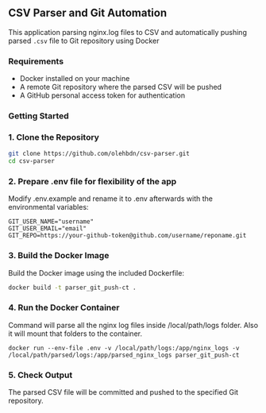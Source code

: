 ## CSV Parser and Git Automation

This application parsing nginx.log files to CSV and automatically pushing parsed `.csv` file to Git repository using Docker

### Requirements

- Docker installed on your machine
- A remote Git repository where the parsed CSV will be pushed
- A GitHub personal access token for authentication


### Getting Started
### 1. Clone the Repository
```bash
git clone https://github.com/olehbdn/csv-parser.git
cd csv-parser
```

### 2. Prepare .env file for flexibility of the app
Modify .env.example and rename it to .env afterwards with the environmental variables:
```
GIT_USER_NAME="username"
GIT_USER_EMAIL="email"
GIT_REPO=https://your-github-token@github.com/username/reponame.git
```

### 3. Build the Docker Image
Build the Docker image using the included Dockerfile:
```bash
docker build -t parser_git_push-ct .
```

### 4. Run the Docker Container
Command will parse all the nginx log files inside /local/path/logs folder. Also it will mount that folders to the container.
```
docker run --env-file .env -v /local/path/logs:/app/nginx_logs -v /local/path/parsed/logs:/app/parsed_nginx_logs parser_git_push-ct
```

### 5. Check Output
The parsed CSV file will be committed and pushed to the specified Git repository.